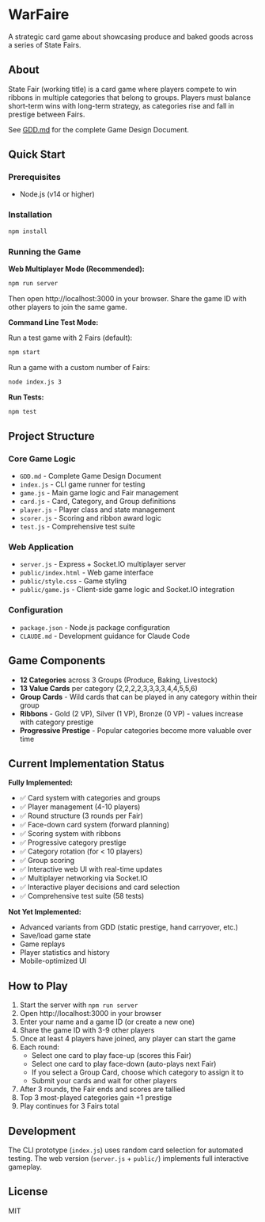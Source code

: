 # WarFaire

A strategic card game about showcasing produce and baked goods across a series of State Fairs.

## About

State Fair (working title) is a card game where players compete to win ribbons in multiple categories that belong to groups. Players must balance short-term wins with long-term strategy, as categories rise and fall in prestige between Fairs.

See [GDD.md](./GDD.md) for the complete Game Design Document.

## Quick Start

### Prerequisites

- Node.js (v14 or higher)

### Installation

```bash
npm install
```

### Running the Game

**Web Multiplayer Mode (Recommended):**

```bash
npm run server
```

Then open http://localhost:3000 in your browser. Share the game ID with other players to join the same game.

**Command Line Test Mode:**

Run a test game with 2 Fairs (default):

```bash
npm start
```

Run a game with a custom number of Fairs:

```bash
node index.js 3
```

**Run Tests:**

```bash
npm test
```

## Project Structure

### Core Game Logic
- `GDD.md` - Complete Game Design Document
- `index.js` - CLI game runner for testing
- `game.js` - Main game logic and Fair management
- `card.js` - Card, Category, and Group definitions
- `player.js` - Player class and state management
- `scorer.js` - Scoring and ribbon award logic
- `test.js` - Comprehensive test suite

### Web Application
- `server.js` - Express + Socket.IO multiplayer server
- `public/index.html` - Web game interface
- `public/style.css` - Game styling
- `public/game.js` - Client-side game logic and Socket.IO integration

### Configuration
- `package.json` - Node.js package configuration
- `CLAUDE.md` - Development guidance for Claude Code

## Game Components

- **12 Categories** across 3 Groups (Produce, Baking, Livestock)
- **13 Value Cards** per category (2,2,2,2,3,3,3,3,4,4,5,5,6)
- **Group Cards** - Wild cards that can be played in any category within their group
- **Ribbons** - Gold (2 VP), Silver (1 VP), Bronze (0 VP) - values increase with category prestige
- **Progressive Prestige** - Popular categories become more valuable over time

## Current Implementation Status

**Fully Implemented:**

- ✅ Card system with categories and groups
- ✅ Player management (4-10 players)
- ✅ Round structure (3 rounds per Fair)
- ✅ Face-down card system (forward planning)
- ✅ Scoring system with ribbons
- ✅ Progressive category prestige
- ✅ Category rotation (for < 10 players)
- ✅ Group scoring
- ✅ Interactive web UI with real-time updates
- ✅ Multiplayer networking via Socket.IO
- ✅ Interactive player decisions and card selection
- ✅ Comprehensive test suite (58 tests)

**Not Yet Implemented:**

- Advanced variants from GDD (static prestige, hand carryover, etc.)
- Save/load game state
- Game replays
- Player statistics and history
- Mobile-optimized UI

## How to Play

1. Start the server with `npm run server`
2. Open http://localhost:3000 in your browser
3. Enter your name and a game ID (or create a new one)
4. Share the game ID with 3-9 other players
5. Once at least 4 players have joined, any player can start the game
6. Each round:
   - Select one card to play face-up (scores this Fair)
   - Select one card to play face-down (auto-plays next Fair)
   - If you select a Group Card, choose which category to assign it to
   - Submit your cards and wait for other players
7. After 3 rounds, the Fair ends and scores are tallied
8. Top 3 most-played categories gain +1 prestige
9. Play continues for 3 Fairs total

## Development

The CLI prototype (`index.js`) uses random card selection for automated testing. The web version (`server.js` + `public/`) implements full interactive gameplay.

## License

MIT
